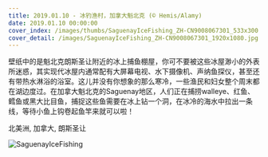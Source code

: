 ```yaml
---
title: 2019.01.10 - 冰钓渔村，加拿大魁北克 (© Hemis/Alamy)
date: 2019.01.10 00:00:00
cover_index: /images/thumbs/SaguenayIceFishing_ZH-CN9008067301_533x300.jpg
cover_detail: /images/SaguenayIceFishing_ZH-CN9008067301_1920x1080.jpg
---
```


壁纸中的是魁北克朗斯圣让附近的冰上捕鱼棚屋，你可不要被这些冰屋渺小的外表所迷惑，其实现代冰屋内通常配有大屏幕电视、水下摄像机、声纳鱼探仪，甚至还有带热水淋浴的浴室。这儿并没有你想象的那么寒冷，一些渔民和妇女整个周末都在湖边度过。在加拿大魁北克的Saguenay地区，人们正在捕捞walleye、红鱼、鳕鱼或黑大比目鱼，捕捉这些鱼需要在冰上钻一个洞，在冰冷的海水中拉出一条线，等待小鱼上钩卷起鱼竿来就可以啦！

北美洲, 加拿大, 朗斯圣让

![SaguenayIceFishing](/images/SaguenayIceFishing_ZH-CN9008067301_1920x1080.jpg)
